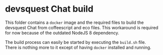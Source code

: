 # devsquest Chat build

This folder contains a `docker` image and the required files to build the devsquest Chat from coffeescript and eco files. This workaround is required for now because of the outdated NodeJS 8 dependency.

The build process can easily be started by executing the `build.sh` file. There is nothing more to it except of having `docker` installed and running.
